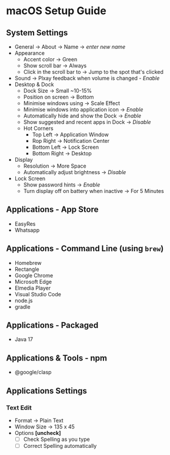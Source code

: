 # macOS Setup Guide

## System Settings
* General -> About -> Name -> *enter new name*
* Appearance
  * Accent color -> Green
  * Show scroll bar -> Always
  * Click in the scroll bar to -> Jump to the spot that's clicked
* Sound -> Plxay feedback when volume is changed - *Enable*
* Desktop & Dock
  * Dock Size -> Small ~10-15%
  * Position on screen -> Bottom
  * Minimise windows using -> Scale Effect
  * Minimise windows into application icon -> *Enable*
  * Automatically hide and show the Dock -> *Enable*
  * Show suggested and recent apps in Dock -> *Disable*
  * Hot Corners
    * Top Left -> Application Window
    * Rop Right -> Notification Center
    * Bottom Left -> Lock Screen
    * Bottom Right -> Desktop
* Display
  * Resolution -> More Space
  * Automatically adjust brightness -> *Disable*
* Lock Screen
  * Show password hints -> *Enable*
  * Turn display off on battery when inactive -> For 5 Minutes

## Applications - App Store
* EasyRes
* Whatsapp

## Applications - Command Line (using `brew`)
* Homebrew
* Rectangle
* Google Chrome
* Microsoft Edge
* Elmedia Player
* Visual Studio Code
* node.js
* gradle

## Applications - Packaged
* Java 17

## Applications & Tools - npm 
* @google/clasp

## Applications Settings

### Text Edit
* Format -> Plain Text
* Window Size -> 135 x 45
* Options **[uncheck]**
  - [ ] Check Spelling as you type
  - [ ] Correct Spelling automatically
